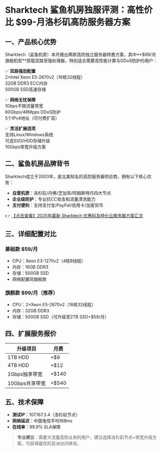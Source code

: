 # Sharktech 鲨鱼机房独服评测：高性价比 $99-月洛杉矶高防服务器方案

## 一、产品核心优势
Sharktech（鲨鱼机房）本月推出两款高防独立服务器特惠方案，其中**$99/月旗舰机型**搭载双路至强处理器，特别适合需要高性能计算与DDoS防护的用户：

✅ **双路强劲配置**  
2×Intel Xeon E5-2670v2（16核32线程）  
32GB DDR3 ECC内存  
500GB SSD高速存储  

✅ **网络无忧保障**  
1Gbps不限流量带宽  
60Gbps/48Mpps DDoS防护  
5个IPv4地址（可付费扩容）  

✅ **灵活扩展选项**  
支持Linux/Windows系统  
可选SSD/HDD存储升级  
10Gbps带宽升级方案  

## 二、鲨鱼机房品牌背书
Sharktech成立于2003年，是北美知名的高防服务器供应商，拥有以下核心优势：

- **自营机房**：洛杉矶/丹佛/芝加哥/阿姆斯特丹四大节点
- **企业级防护**：专业抗CC攻击和流量清洗能力
- **支付便利**：支持支付宝/PayPal/信用卡/加密货币

👉 [【点击查看】2025年最新 Sharktech 优惠码及特价云服务器方案汇总](https://bit.ly/Sharktech)

## 三、详细配置对比
### 基础款 $59/月
- CPU：Xeon E3-1270v2（4核8线程）
- 内存：16GB DDR3
- 存储：500GB SSD
- 网络配置同旗舰款

### 旗舰款 $99/月（推荐）
- CPU：2×Xeon E5-2670v2（16核32线程）
- 内存：32GB DDR3
- 存储：500GB SSD（可升级至2TB SSD+$59/月）

## 四、扩展服务报价
| 升级项目       | 月费   |
|----------------|--------|
| 1TB HDD        | +$9    |
| 4TB HDD        | +$12   |
| 1Gbps独享带宽  | +$140  |
| 10Gbps共享带宽 | +$540  |

## 五、技术保障
- **测试IP**：107.167.3.4（洛杉矶节点）
- **网络延迟**：中国电信平均168ms
- **在线率**：99.9% SLA保障

> **专业建议**：需要大流量高防业务的用户，建议选择洛杉矶节点+带宽升级方案，可获得最优的亚洲访问体验。
